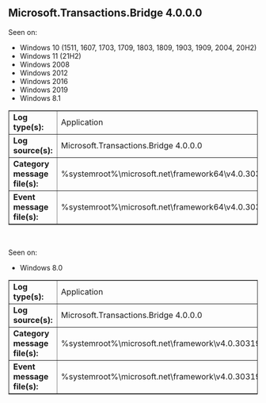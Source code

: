 ## Microsoft.Transactions.Bridge 4.0.0.0

Seen on:
* Windows 10 (1511, 1607, 1703, 1709, 1803, 1809, 1903, 1909, 2004, 20H2)
* Windows 11 (21H2)
* Windows 2008
* Windows 2012
* Windows 2016
* Windows 2019
* Windows 8.1

<table border="1" class="docutils">
  <tbody>
    <tr>
      <td><b>Log type(s):</b></td>
      <td>Application</td>
    </tr>
    <tr>
      <td><b>Log source(s):</b></td>
      <td>Microsoft.Transactions.Bridge 4.0.0.0</td>
    </tr>
    <tr>
      <td><b>Category message file(s):</b></td>
      <td>%systemroot%\microsoft.net\framework64\v4.0.30319\servicemodelevents.dll</td>
    </tr>
    <tr>
      <td><b>Event message file(s):</b></td>
      <td>%systemroot%\microsoft.net\framework64\v4.0.30319\servicemodelevents.dll</td>
    </tr>
  </tbody>
</table>

&nbsp;

Seen on:
* Windows 8.0

<table border="1" class="docutils">
  <tbody>
    <tr>
      <td><b>Log type(s):</b></td>
      <td>Application</td>
    </tr>
    <tr>
      <td><b>Log source(s):</b></td>
      <td>Microsoft.Transactions.Bridge 4.0.0.0</td>
    </tr>
    <tr>
      <td><b>Category message file(s):</b></td>
      <td>%systemroot%\microsoft.net\framework\v4.0.30319\servicemodelevents.dll</td>
    </tr>
    <tr>
      <td><b>Event message file(s):</b></td>
      <td>%systemroot%\microsoft.net\framework\v4.0.30319\servicemodelevents.dll</td>
    </tr>
  </tbody>
</table>

&nbsp;

